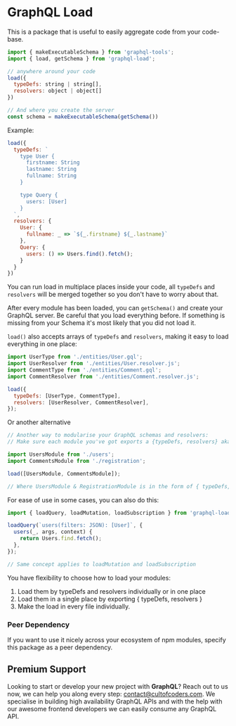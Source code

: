 # GraphQL Load

This is a package that is useful to easily aggregate code from your code-base.

```js
import { makeExecutableSchema } from 'graphql-tools';
import { load, getSchema } from 'graphql-load';

// anywhere around your code
load({
  typeDefs: string | string[],
  resolvers: object | object[]
})

// And where you create the server
const schema = makeExecutableSchema(getSchema())
```

Example:

```js
load({
  typeDefs: `
    type User {
      firstname: String
      lastname: String
      fullname: String
    }

    type Query {
      users: [User]
    }
  `,
  resolvers: {
    User: {
      fullname: _ => `${_.firstname} ${_.lastname}`
    },
    Query: {
      users: () => Users.find().fetch();
    }
  }
})
```

You can run load in multiplace places inside your code, all `typeDefs` and `resolvers` will be merged together so you don't have to worry about that.

After every module has been loaded, you can `getSchema()` and create your GraphQL server. Be careful that you load everything before. If something is missing from your Schema it's most likely that you did not load it.

`load()` also accepts arrays of `typeDefs` and `resolvers`, making it easy to load everything in one place:

```js
import UserType from './entities/User.gql';
import UserResolver from './entities/User.resolver.js';
import CommentType from './entities/Comment.gql';
import CommentResolver from './entities/Comment.resolver.js';

load({
  typeDefs: [UserType, CommentType],
  resolvers: [UserResolver, CommentResolver],
});
```

Or another alternative

```js
// Another way to modularise your GraphQL schemas and resolvers:
// Make sure each module you've got exports a {typeDefs, resolvers} aka GraphQL Module

import UsersModule from './users';
import CommentsModule from './registration';

load([UsersModule, CommentsModule]);

// Where UsersModule & RegistrationModule is in the form of { typeDefs, resolvers }
```

For ease of use in some cases, you can also do this:

```js
import { loadQuery, loadMutation, loadSubscription } from 'graphql-load';

loadQuery(`users(filters: JSON): [User]`, {
  users(_, args, context) {
    return Users.find.fetch();
  },
});

// Same concept applies to loadMutation and loadSubscription
```

You have flexibility to choose how to load your modules:

1.  Load them by typeDefs and resolvers individually or in one place
2.  Load them in a single place by exporting { typeDefs, resolvers }
3.  Make the load in every file individually.

### Peer Dependency

If you want to use it nicely across your ecosystem of npm modules, specify this package as a peer dependency.

## Premium Support

Looking to start or develop your new project with **GraphQL**? Reach out to us now, we can help you along every step: contact@cultofcoders.com. We specialise in building high availability GraphQL APIs and with the help with our awesome frontend developers we can easily consume any GraphQL API.
